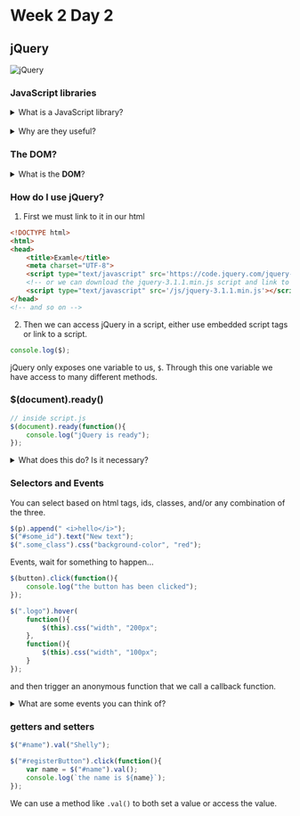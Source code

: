 # Week 2 Day 2
## jQuery
![jQuery](https://upload.wikimedia.org/wikipedia/en/thumb/9/9e/JQuery_logo.svg/1280px-JQuery_logo.svg.png "jQuery")

### JavaScript libraries
<details> 
	<summary>What is a JavaScript library?</summary>
	A JavaScript library is a library of pre-written JavaScript which allows for easier development of JavaScript-based applications, especially for AJAX and other web-centric technologies. -from wikipedia<br>
	Basically a bunch of handy JavaScript methods that someone wrote for us.
</details><br>

<details>
	<summary>Why are they useful?</summary>
	<ul>
		<li>Prevents us writing a lot of repetitious code. <strong>DRY</strong></li>
		<li>Avoid reinventing the wheel</li>
		<li>The code is already optimized</li>
		<li>Works well on many different browsers: Chrome, Firefox, Safari, etc.</li>
		<li></li>
	</ul>
</details>

### The DOM?

<details>
	<summary>What is the <strong>DOM</strong>?</summary>
	The <strong>D</strong>ocument <strong>O</strong>bject <strong>M</strong>odel<br>
	The programming interface for HTML or XML that represents the page so other programs can change the document's content, style, and structure.
	It is a tree of elements all branching off of its root <code>html</code> element.
</details>

### How do I use jQuery?

1. First we must link to it in our html

```html
<!DOCTYPE html>
<html>
<head>
    <title>Examle</title>
    <meta charset="UTF-8">
    <script type="text/javascript" src='https://code.jquery.com/jquery-3.1.1.min.js'></script>
    <!-- or we can download the jquery-3.1.1.min.js script and link to it in our project's /js folder -->
    <script type="text/javascript" src='/js/jquery-3.1.1.min.js'></script>
</head>
<!-- and so on -->
```

2. Then we can access jQuery in a script, either use embedded script tags or link to a script.

```javascript
console.log($);
```
jQuery only exposes one variable to us, ```$```. Through this one variable we have access to many different methods.

### $(document).ready()

```javascript
// inside script.js
$(document).ready(function(){
    console.log("jQuery is ready");
});
```
<details>
	<summary>What does this do? Is it necessary?</summary>
	We use jQuery to wait for the html element ```document``` to indicate it is ready (has loaded all of the html).
	When it indicates it is ready it runs an anonymous function that console logs "jQuery is ready".<br>
	It isn't entirely necessary, but it is a good habit to know all the html has loaded before you attempt to use jQuery to manipulate the DOM.
</details>

### Selectors and Events
You can select based on html tags, ids, classes, and/or any combination of the three.
```javascript
$(p).append(" <i>hello</i>");
$("#some_id").text("New text");
$(".some_class").css("background-color", "red");
```
Events, wait for something to happen...
```javascript
$(button).click(function(){
    console.log("the button has been clicked");
});

$(".logo").hover(
    function(){
        $(this).css("width", "200px";
    },
    function(){
        $(this).css("width", "100px";
    }
});
```
and then trigger an anonymous function that we call a callback function.

<details>
	<summary>What are some events you can think of?</summary>
	<ul>
		<li>.click()</li>
		<li>.submit()</li>
		<li>.hover()</li>
		<li>.focus()</li>
		<li>.change()</li>
		<li>and more...</li>
	</ul>
</details>

### getters and setters

```javascript
$("#name").val("Shelly");

$("#registerButton").click(function(){
    var name = $("#name").val();
    console.log(`the name is ${name}`);
});
```
We can use a method like ```.val()``` to both set a value or access the value.
